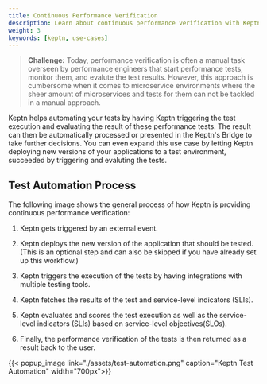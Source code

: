 ```yaml
---
title: Continuous Performance Verification
description: Learn about continuous performance verification with Keptn.
weight: 3
keywords: [keptn, use-cases]
---
```


> **Challenge:** Today, performance verification is often a manual task overseen by performance engineers that start performance tests, monitor them, and evalute the test results. However, this approach is cumbersome when it comes to microservice environments where the sheer amount of microservices  and tests for them can not be tackled in a manual approach. 

Keptn helps automating your tests by having Keptn triggering the test execution and evaluating the result of these performance tests. The result can then be automatically processed or presented in the Keptn's Bridge to take further decisions. 
You can even expand this use case by letting Keptn deploying new versions of your applications to a test environment, succeeded by triggering and evaluting the tests. 

## Test Automation Process

The following image shows the general process of how Keptn is providing continuous performance verification:

1. Keptn gets triggered by an external event. 

1. Keptn deploys the new version of the application that should be tested. (This is an optional step and can also be skipped if you have already set up this workflow.)

1. Keptn triggers the execution of the tests by having integrations with multiple testing tools. 

1. Keptn fetches the results of the test and service-level indicators (SLIs).

1. Keptn evaluates and scores the test execution as well as the service-level indicators (SLIs) based on service-level objectives(SLOs).

1. Finally, the performance verification of the tests is then returned as a result back to the user.

  {{< popup_image
  link="./assets/test-automation.png"
  caption="Keptn Test Automation"
  width="700px">}}